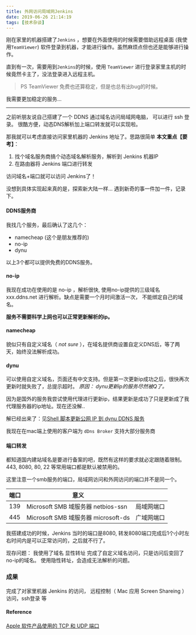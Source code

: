 ```yaml
---
title: 外网访问局域网Jenkins 
date: 2019-06-26 21:14:19
tags: [技术杂谈]
---
```



刚在家里的机器搭建了`Jenkins` ，想要在外面使用的时候需要借助远程桌面 (我使用`TeamViewer`) 软件登录到机器，才能进行操作。虽然麻烦点但也还是能够进行操作。

直到有一次，需要用到`Jenkins`的时候，使用 `TeamViewer` 进行登录家里主机的时候竟然卡主了，没法登录进入远程主机。
>PS TeamViewer 免费也还算稳定，但是也总有出bug的时候。

我需要更加稳定的服务...

<!-- more -->

---

之前听朋友说自己搭建了一个 DDNS 通过域名访问局域网电脑， 可以进行 ssh 登录。 很酷方便，动态DNS解析加上端口转发就可以实现啦。

那我就可以考虑直接访问家里机器的 Jenkins 地址了。思路很简单 __本文重点【要考】__：

1. 找个域名服务商搞个动态域名解析服务，解析到 Jenkins 机器IP
2. 在路由器将 Jenkins 端口进行转发

访问域名+端口就可以访问 Jenkins了！

没想到具体实现起来真的是，探索新大陆一样... 遇到新奇的事一件加一件，记录下。

#### DDNS服务商

我找几个服务，最后确认了这几个：

* namecheap (这个是朋友推荐的)
* no-ip
* dynu

以上3个都可以提供免费的DDNS服务。

#### __no-ip__

我现在成功在使用的是 no-ip ，解析很快, 使用no-ip提供的三级域名 xxx.ddns.net 进行解析。缺点是需要一个月时间激活一次， 不能绑定自己的域名。

__服务不需要科学上网也可以正常更新解析的ip。__

#### __namecheap__

貌似只有自定义域名（ _not sure_ ），在域名提供商设置自定义DNS后，等了两天，始终没法解析成功。

#### __dynu__

可以使用自定义域名，页面还有中文支持。但是第一次更新ip成功之后，很快再次更新时就失败了，总提示超时。 _原因： dynu更新ip的服务尽然被Q了。_

因为是国外的服务我尝试使用代理进行更新ip，结果更新是成功了只是更新成了我代理服务器的ip地址。现在还没解..

解已经出来了：见[Shell 脚本更新公网 IP 到 dynu DDNS 服务](http://www.yangjie.hu/2019/07/17/manual-update-ip-for-dynu-ddns/)

我现在在mac端上使用的客户端为 `dDns Broker` 支持大部分服务商

#### 端口转发

都知道国内建站域名是要进行备案的吧，既然有这样的要求就必定跟随着限制。
443, 8080, 80, 22 等常用端口都是默认被禁用的。

这里注意一个smb服务的端口，局域网访问和外网访问的端口并不是同一个。


| 端口 | 意义 |  |
| --- | --- | --- |
| 139 |  Microsoft SMB 域服务器  netbios-ssn| 局域网端口 | 
| 445 | Microsoft SMB 域服务器 microsoft-ds |   广域网端口| 


我搭建成功的时候，Jenkins 当时的端口是8080, 转发8080端口完成后1个小时左右时间内是可以正常访问的，之后就不行了。

现存问题：
我使用了域名 显性转址 完成了自定义域名访问，只是访问后变回了no-ip的域名。 使用隐性转址，会造成无法解析的问题。

### 成果

完成了对家里机器 Jenkins 的访问， 远程控制（ Mac 应用 Screen Shareing ）访问，ssh登录 等


#### Reference
[Apple 软件产品使用的 TCP 和 UDP 端口](https://support.apple.com/zh-cn/HT202944)